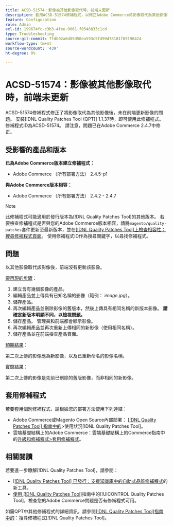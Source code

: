 ```yaml
---
title: ACSD-51574：影像被其他影像取代時，前端未更新
description: 套用ACSD-51574修補程式，以修正Adobe Commerce將影像取代為其他影像後未在前端更新影像的問題。
feature: Configuration
role: Admin
exl-id: 199674fc-c3b3-4fee-9061-f0546833c1cd
type: Troubleshooting
source-git-commit: 7fdb02a6d89d50ea593c5fd99d78101f89198424
workflow-type: tm+mt
source-wordcount: '439'
ht-degree: 0%

---
```


# ACSD-51574：影像被其他影像取代時，前端未更新

ACSD-51574修補程式修正了將影像取代為其他影像後，未在前端更新影像的問題。 安裝[!DNL Quality Patches Tool (QPT)] 1.1.37時，即可使用此修補程式。 修補程式ID為ACSD-51574。 請注意，問題已在Adobe Commerce 2.4.7中修正。

## 受影響的產品和版本

**已為Adobe Commerce版本建立修補程式：**

* Adobe Commerce （所有部署方法） 2.4.5-p1

**與Adobe Commerce版本相容：**

* Adobe Commerce （所有部署方法） 2.4.2 - 2.4.7

>[!NOTE]
>
>此修補程式可能適用於發行版本為[!DNL Quality Patches Tool]的其他版本。 若要檢查修補程式是否與您的Adobe Commerce版本相容，請將`magento/quality-patches`套件更新至最新版本，並在[[!DNL Quality Patches Tool]上檢查相容性：搜尋修補程式頁面](https://experienceleague.adobe.com/tools/commerce-quality-patches/index.html?lang=zh-Hant)。 使用修補程式ID作為搜尋關鍵字，以尋找修補程式。

## 問題

以其他影像取代該影像後，前端沒有更新該影像。

<u>要再現的步驟</u>：

1. 建立含有幾個影像的產品。
1. 編輯產品並上傳具有已知名稱的影像（範例： *image.jpg*）。
1. 儲存產品。
1. 再次編輯產品並刪除影像的舊版本，然後上傳具有相同名稱的新版本影像。 **請確定新版本明顯不同，以檢視問題。**
1. 儲存產品。 管理員和前端都會顯示影像。
1. 再次編輯產品並再次重新上傳相同的新影像（使用相同名稱）。
1. 儲存產品並在前端檢查產品頁面。

<u>預期結果</u>：

第二次上傳的影像應為新影像，以及已重新命名的影像名稱。

<u>實際結果</u>：

第二次上傳的影像是先前已刪除的舊版影像，而非相同的新影像。

## 套用修補程式

若要套用個別修補程式，請根據您的部署方法使用下列連結：

* Adobe Commerce或Magento Open Source內部部署： [[!DNL Quality Patches Tool] 指南中的](/help/tools/quality-patches-tool/usage.md)>使用狀況[!DNL Quality Patches Tool]。
* 雲端基礎結構上的Adobe Commerce：雲端基礎結構上的Commerce指南中的[升級和修補程式>套用修補程式](https://experienceleague.adobe.com/docs/commerce-cloud-service/user-guide/develop/upgrade/apply-patches.html?lang=zh-Hant)。

## 相關閱讀

若要進一步瞭解[!DNL Quality Patches Tool]，請參閱：

* [[!DNL Quality Patches Tool] 已發行：支援知識庫中的自助式品質修補程式](https://experienceleague.adobe.com/zh-hant/docs/commerce-operations/tools/quality-patches-tool/quality-patches-tool-to-self-serve-quality-patches)的新工具。
* [使用 [!DNL Quality Patches Tool]](/help/tools/quality-patches-tool/patches-available-in-qpt/check-patch-for-magento-issue-with-magento-quality-patches.md)指南中的[!UICONTROL Quality Patches Tool]，檢查您的Adobe Commerce問題是否有修補程式可用。


如需QPT中其他修補程式的詳細資訊，請參閱[[!DNL Quality Patches Tool]指南中的](https://experienceleague.adobe.com/tools/commerce-quality-patches/index.html?lang=zh-Hant)：搜尋修補程式[!DNL Quality Patches Tool]。
